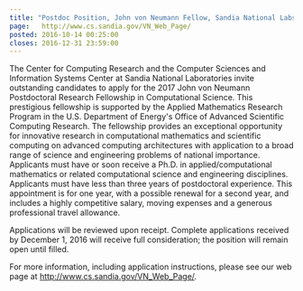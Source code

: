 ```yaml
---
title: "Postdoc Position, John von Neumann Fellow, Sandia National Labs"
page:   http://www.cs.sandia.gov/VN_Web_Page/
posted: 2016-10-14 00:25:00
closes: 2016-12-31 23:59:00
---
```


The Center for Computing Research and the Computer Sciences and Information Systems Center at Sandia National 
Laboratories invite outstanding candidates to apply for the 2017 John von Neumann Postdoctoral Research Fellowship in 
Computational Science.  This prestigious fellowship is supported by the Applied Mathematics Research Program in the U.S. 
Department of Energy's Office of Advanced Scientific Computing Research.  The fellowship provides an exceptional 
opportunity for innovative research in computational mathematics and scientific computing on advanced computing
architectures with application to a broad range of science and engineering problems of national importance.  Applicants 
must have or soon receive a Ph.D. in applied/computational mathematics or related computational science and engineering 
disciplines.  Applicants must have less than three years of postdoctoral experience.  This appointment is for one year, 
with a possible renewal for a second year, and includes a highly competitive salary, moving expenses and a generous 
professional travel allowance.

Applications will be reviewed upon receipt. Complete applications received by December 1, 2016 will receive full 
consideration; the position will remain open until filled.

For more information, including application instructions, please see our web page at <http://www.cs.sandia.gov/VN_Web_Page/>.
